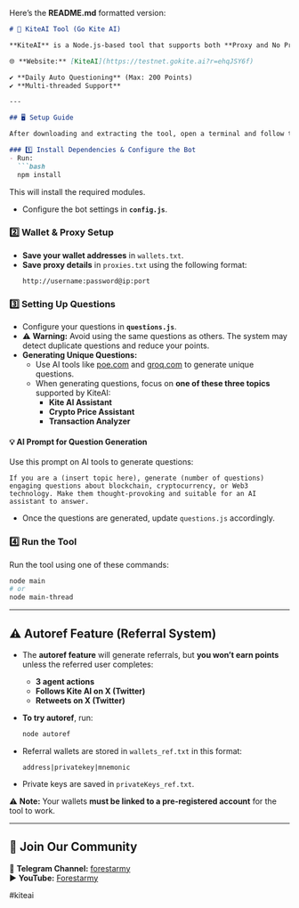 Here’s the **README.md** formatted version:  

```markdown
# 🚀 KiteAI Tool (Go Kite AI)  

**KiteAI** is a Node.js-based tool that supports both **Proxy and No Proxy** modes.  

🌐 **Website:** [KiteAI](https://testnet.gokite.ai?r=ehqJSY6f)  

✔️ **Daily Auto Questioning** (Max: 200 Points)  
✔️ **Multi-threaded Support**  

---

## 🖥 Setup Guide  

After downloading and extracting the tool, open a terminal and follow these steps:  

### 1️⃣ Install Dependencies & Configure the Bot  
- Run:  
  ```bash
  npm install
  ```
  This will install the required modules.  
- Configure the bot settings in **`config.js`**.  

### 2️⃣ Wallet & Proxy Setup  
- **Save your wallet addresses** in `wallets.txt`.  
- **Save proxy details** in `proxies.txt` using the following format:  
  ```
  http://username:password@ip:port
  ```

### 3️⃣ Setting Up Questions  
- Configure your questions in **`questions.js`**.  
- ⚠️ **Warning:** Avoid using the same questions as others. The system may detect duplicate questions and reduce your points.  
- **Generating Unique Questions:**  
  - Use AI tools like [poe.com](https://poe.com/) and [groq.com](https://groq.com/) to generate unique questions.  
  - When generating questions, focus on **one of these three topics** supported by KiteAI:  
    - **Kite AI Assistant**  
    - **Crypto Price Assistant**  
    - **Transaction Analyzer**  

#### 💡 AI Prompt for Question Generation  
Use this prompt on AI tools to generate questions:  
```plaintext
If you are a (insert topic here), generate (number of questions) engaging questions about blockchain, cryptocurrency, or Web3 technology. Make them thought-provoking and suitable for an AI assistant to answer.
```
- Once the questions are generated, update `questions.js` accordingly.  

### 4️⃣ Run the Tool  
Run the tool using one of these commands:  
```bash
node main
# or
node main-thread
```

---

## ⚠️ Autoref Feature (Referral System)  
- The **autoref feature** will generate referrals, but **you won’t earn points** unless the referred user completes:  
  - **3 agent actions**  
  - **Follows Kite AI on X (Twitter)**  
  - **Retweets on X (Twitter)**  

- **To try autoref**, run:  
  ```bash
  node autoref
  ```
- Referral wallets are stored in `wallets_ref.txt` in this format:  
  ```
  address|privatekey|mnemonic
  ```
- Private keys are saved in `privateKeys_ref.txt`.  

⚠️ **Note:** Your wallets **must be linked to a pre-registered account** for the tool to work.  

---

## 💬 Join Our Community  
📢 **Telegram Channel:** [forestarmy](https://t.me/forestarmy)  
▶️ **YouTube:** [Forestarmy](https://www.youtube.com/@Forestarmy)  

#kiteai 

